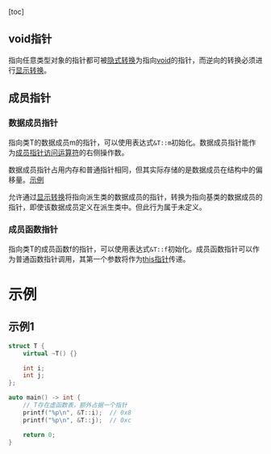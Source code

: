 [toc]

## void指针

指向任意类型对象的指针都可被[隐式转换]()为指向[void]()的指针，而逆向的转换必须进行[显示转换]()。

## 成员指针

### 数据成员指针

指向类T的数据成员m的指针，可以使用表达式`&T::m`初始化。数据成员指针能作为[成员指针访问运算符]()的右侧操作数。

数据成员指针占用内存和普通指针相同，但其实际存储的是数据成员在结构中的偏移量。[示例](#示例1)

允许通过[显示转换]()将指向派生类的数据成员的指针，转换为指向基类的数据成员的指针，即使该数据成员定义在派生类中。但此行为属于未定义。

### 成员函数指针

指向类T的成员函数f的指针，可以使用表达式`&T::f`初始化。成员函数指针可以作为普通函数指针调用，其第一个参数将作为[this指针]()传递。

# 示例

## 示例1

```cpp
struct T {
    virtual ~T() {}

    int i;
    int j;
};

auto main() -> int {
    // T存在虚函数表，额外占据一个指针
    printf("%p\n", &T::i);  // 0x8
    printf("%p\n", &T::j);  // 0xc

    return 0;
}
```

